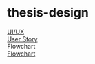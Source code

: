 # thesis-design

[UI/UX](https://www.figma.com/design/rrDeoqc5rycDFVaNlRXQym/UI%2FUX-thesis?node-id=0-1&t=quFRbWkR3w7YgFzl-1)<br/>
[User Story](USER-STORY.pdf)<br/>
Flowchart<br/>
[Flowchart](thesis-flowchart.drawio.png)
